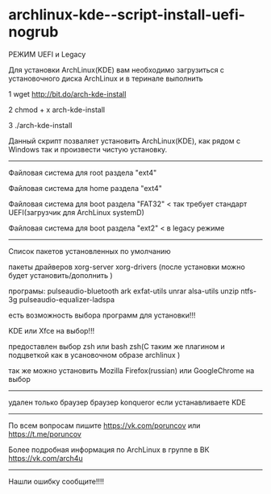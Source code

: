 # archlinux-kde--script-install-uefi-nogrub   
РЕЖИМ UEFI и Legacy

Для установки  ArchLinux(KDE) вам необходимо загрузиться с установочного диска ArchLinux и в теринале выполнить   

1 wget http://bit.do/arch-kde-install

2 chmod + x arch-kde-install

3 ./arch-kde-install

Данный скрипт позваляет установить ArchLinux(KDE), как рядом с Windows так и произвести чистую установку.
___________________________________________________________________________________________________________
Файловая система для root раздела "ext4"

Файловая система для home раздела "ext4"

Файловая система для boot раздела "FAT32" < так требует стандарт UEFI(загрузчик для ArchLinux systemD)

Файловая система для boot раздела "ext2" < в legacy режиме
__________________________________________________________________________________________________________
Список пакетов установленных по умолчанию

пакеты драйверов xorg-server xorg-drivers (после установки можно будет установить/дополнить )

 програмы: pulseaudio-bluetooth ark exfat-utils unrar alsa-utils  unzip ntfs-3g pulseaudio-equalizer-ladspa  

есть возможность выбора  программ для установки!!!

KDE или Xfce на выбор!!!

предоставлен выбор zsh или bash
zsh(С таким же плагином и подцветкой как в усановочном образе archlinux ) 

так же можно установить Mozilla Firefox(russian) или GoogleChrome на выбор

__________________________________________________________________________________________________________

удален только браузер  браузер konqueror если устанавливаете KDE

__________________________________________________________________________________________________________

По всем вопросам пишите https://vk.com/poruncov или https://t.me/poruncov

Более подробная информация по ArchLinux в группе в ВК https://vk.com/arch4u
__________________________________________________________________________________________________________

Нашли ошибку сообщите!!!!
